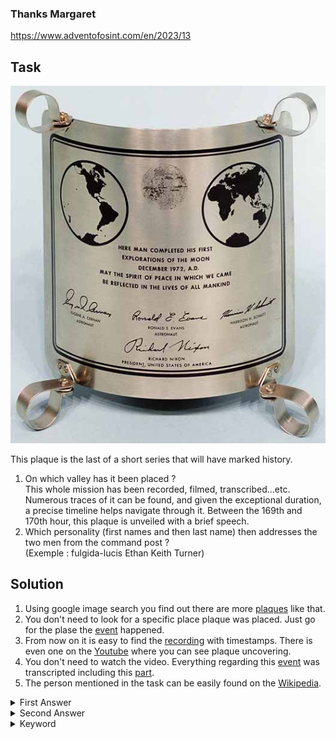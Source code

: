 ### Thanks Margaret

https://www.adventofosint.com/en/2023/13

## Task

![Delegation](assets/photo13.jpg)  

This plaque is the last of a short series that will have marked history.  
1. On which valley has it been placed ?  
This whole mission has been recorded, filmed, transcribed...etc. Numerous traces of it can be found, and given the exceptional duration, a precise timeline helps navigate through it. Between the 169th and 170th hour, this plaque is unveiled with a brief speech.  
2. Which personality (first names and then last name) then addresses the two men from the command post ?  
(Exemple : fulgida-lucis Ethan Keith Turner)  

## Solution

1. Using google image search you find out there are more [plaques](https://en.wikipedia.org/wiki/Lunar_plaque) like that.  
2. You don't need to look for a specific place plaque was placed. Just go for the plase the [event](https://en.wikipedia.org/wiki/Apollo_17) happened.  
3. From now on it is easy to find the [recording](https://apolloinrealtime.org/) with timestamps. There is even one on the [Youtube](https://youtu.be/RWoMW9thdqc?si=0Phu49TZMbWgSfbh&t=25646) where you can see plaque uncovering.  
4. You don't need to watch the video. Everything regarding this [event](https://www.nasa.gov/history/alsj/a17/a17trans.html) was transcripted including this [part](https://www.nasa.gov/wp-content/uploads/static/history/alsj/a17/AS17_LM.PDF).  
5. The person mentioned in the task can be easily found on the [Wikipedia](https://en.wikipedia.org/wiki/James_C._Fletcher).  


<details><summary>First Answer</summary>taurus-littrow</details>  

<details><summary>Second Answer</summary>taurus-littrow</details>  

<details><summary>Keyword</summary>Café ou thé</details>